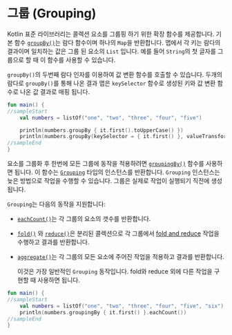 # 그룹 \(Grouping\)

Kotlin 표준 라이브러리는 콜렉션 요소를 그룹핑 하기 위한 확장 함수를 제공합니다. 기본 함수 [`groupBy()`](https://kotlinlang.org/api/latest/jvm/stdlib/kotlin.collections/group-by.html)는 람다 함수이며 하나의 `Map`을 반환합니다. 맵에서 각 키는 람다의 결과이며 일치하는 값은 그룹 된 요소의 `List` 입니다. 예를 들어 `String`의 첫 글자를 그룹으로 할 때 이 함수를 사용할 수 있습니다.

`groupBy()`의 두번째 람다 인자를 이용하여 값 변환 함수를 호출할 수 있습니다. 두개의 람다로 `groupBy()`를 통해 나온 결과 맵은 `keySelector` 함수로 생성된 키와 값 변환 함수로 나온 값 결과로 매핑 됩니다.

```kotlin
fun main() {
//sampleStart
    val numbers = listOf("one", "two", "three", "four", "five")

    println(numbers.groupBy { it.first().toUpperCase() })
    println(numbers.groupBy(keySelector = { it.first() }, valueTransform = { it.toUpperCase() }))
//sampleEnd
}
```

요소를 그룹화 후 한번에 모든 그룹에 동작을 적용하려면 [`groupingBy()`](https://kotlinlang.org/api/latest/jvm/stdlib/kotlin.collections/grouping-by.html) 함수를 사용하면 됩니다. 이 함수는 [`Grouping`](https://kotlinlang.org/api/latest/jvm/stdlib/kotlin.collections/-grouping/index.html) 타입의 인스턴스를 반환합니다. `Grouping` 인스턴스는 늦은 방법으로 작업을 수행할 수 있습니다. 그룹은 실제로 작업이 실행되기 직전에 생성됩니다.

`Grouping`는 다음의 동작을 지원합니다:

* [`eachCount()`](https://kotlinlang.org/api/latest/jvm/stdlib/kotlin.collections/each-count.html)는 각 그룹의 요소의 갯수를 반환합니다.
* [`fold()`](https://kotlinlang.org/api/latest/jvm/stdlib/kotlin.collections/fold.html) 와 [`reduce()`](https://kotlinlang.org/api/latest/jvm/stdlib/kotlin.collections/reduce.html)은 분리된 콜렉션으로 각 그룹에서 [fold and reduce](https://app.gitbook.com/@bbiguduk/s/kotlin/language-guide/collections/collection-aggregate-operations#fold-and-reduce) 작업을 수행하고 결과를 반환합니다.
* [`aggregate()`](https://kotlinlang.org/api/latest/jvm/stdlib/kotlin.collections/aggregate.html)는 각 그룹의 모든 요소에 주어진 작업을 적용하고 결과를 반환합니다.

   이것은 가장 일반적인 `Grouping` 동작입니다. fold와 reduce 외에 다른 작업을 구현할 때 사용하면 됩니다.

```kotlin
fun main() {
//sampleStart
    val numbers = listOf("one", "two", "three", "four", "five", "six")
    println(numbers.groupingBy { it.first() }.eachCount())
//sampleEnd
}
```

